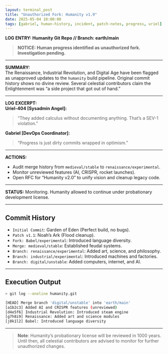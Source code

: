 ```yaml
---
layout: terminal_post
title: "Unauthorized Fork: Humanity v1.9"
date: 2025-05-04 10:00:00
tags: [gabriel, human-history, incident, patch-notes, progress, uriel]
---
```


**LOG ENTRY: Humanity Git Repo // Branch: earth/main**

> **NOTICE: Human progress identified as unauthorized fork. Investigation pending.**

---

**SUMMARY:**  
The Renaissance, Industrial Revolution, and Digital Age have been flagged as unapproved updates to the `humanity` build pipeline. Original commit history shows no divine review. Several celestial contributors claim the Enlightenment was “a side project that got out of hand.”

---

**LOG EXCERPT:**  
**Uriel-404 [Sysadmin Angel]:**  
> “They added calculus without documenting anything. That’s a SEV-1 violation.”

**Gabriel [DevOps Coordinator]:**  
> “Progress is just dirty commits wrapped in optimism.”

---

**ACTIONS:**  
- Audit merge history from `medieval/stable` to `renaissance/experimental`.  
- Monitor unreviewed features (AI, CRISPR, rocket launches).  
- Open RFC for “Humanity v2.0” to unify vision and cleanup legacy code.

---

**STATUS:** Monitoring. Humanity allowed to continue under probationary development license.

---

## **Commit History**
- `Initial Commit`: Garden of Eden (Perfect build, no bugs).  
- `Patch v1.1`: Noah’s Ark (Flood cleanup).  
- `Fork: Babel/experimental`: Introduced language diversity.  
- `Merge: medieval/stable`: Established feudal systems.  
- `Branch: renaissance/experimental`: Added art, science, and philosophy.  
- `Branch: industrial/experimental`: Introduced machines and factories.  
- `Branch: digital/unstable`: Added computers, internet, and AI.

---

## **Execution Output**
```sh
> git log --oneline humanity.git

[HEAD] Merge branch 'digital/unstable' into 'earth/main'
[a1b2c3] Added AI and CRISPR features (unreviewed)
[d4e5f6] Industrial Revolution: Introduced steam engine
[g7h8i9] Renaissance: Added art and science modules
[j0k1l2] Babel: Introduced language diversity
```

---

> **Note**: Humanity’s probationary license will be reviewed in 1000 years. Until then, all celestial contributors are advised to monitor for further unauthorized changes.